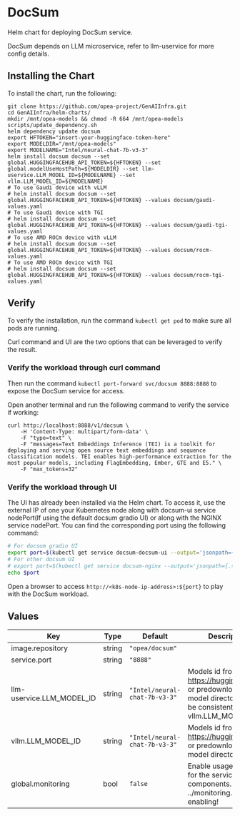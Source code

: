 # DocSum

Helm chart for deploying DocSum service.

DocSum depends on LLM microservice, refer to llm-uservice for more config details.

## Installing the Chart

To install the chart, run the following:

```console
git clone https://github.com/opea-project/GenAIInfra.git
cd GenAIInfra/helm-charts/
mkdir /mnt/opea-models && chmod -R 664 /mnt/opea-models
scripts/update_dependency.sh
helm dependency update docsum
export HFTOKEN="insert-your-huggingface-token-here"
export MODELDIR="/mnt/opea-models"
export MODELNAME="Intel/neural-chat-7b-v3-3"
helm install docsum docsum --set global.HUGGINGFACEHUB_API_TOKEN=${HFTOKEN} --set global.modelUseHostPath=${MODELDIR} --set llm-uservice.LLM_MODEL_ID=${MODELNAME} --set vllm.LLM_MODEL_ID=${MODELNAME}
# To use Gaudi device with vLLM
# helm install docsum docsum --set global.HUGGINGFACEHUB_API_TOKEN=${HFTOKEN} --values docsum/gaudi-values.yaml
# To use Gaudi device with TGI
# helm install docsum docsum --set global.HUGGINGFACEHUB_API_TOKEN=${HFTOKEN} --values docsum/gaudi-tgi-values.yaml
# To use AMD ROCm device with vLLM
# helm install docsum docsum --set global.HUGGINGFACEHUB_API_TOKEN=${HFTOKEN} --values docsum/rocm-values.yaml
# To use AMD ROCm device with TGI
# helm install docsum docsum --set global.HUGGINGFACEHUB_API_TOKEN=${HFTOKEN} --values docsum/rocm-tgi-values.yaml

```

## Verify

To verify the installation, run the command `kubectl get pod` to make sure all pods are running.

Curl command and UI are the two options that can be leveraged to verify the result.

### Verify the workload through curl command

Then run the command `kubectl port-forward svc/docsum 8888:8888` to expose the DocSum service for access.

Open another terminal and run the following command to verify the service if working:

```console
curl http://localhost:8888/v1/docsum \
    -H 'Content-Type: multipart/form-data' \
    -F "type=text" \
    -F "messages=Text Embeddings Inference (TEI) is a toolkit for deploying and serving open source text embeddings and sequence classification models. TEI enables high-performance extraction for the most popular models, including FlagEmbedding, Ember, GTE and E5." \
    -F "max_tokens=32"
```

### Verify the workload through UI

The UI has already been installed via the Helm chart. To access it, use the external IP of one your Kubernetes node along with docsum-ui service nodePort(If using the default docsum gradio UI) or along with the NGINX service nodePort. You can find the corresponding port using the following command:

```bash
# For docsum gradio UI
export port=$(kubectl get service docsum-docsum-ui --output='jsonpath={.spec.ports[0].nodePort}')
# For other docsum UI
# export port=$(kubectl get service docsum-nginx --output='jsonpath={.spec.ports[0].nodePort}')
echo $port
```

Open a browser to access `http://<k8s-node-ip-address>:${port}` to play with the DocSum workload.

## Values

| Key                       | Type   | Default                       | Description                                                                                                         |
| ------------------------- | ------ | ----------------------------- | ------------------------------------------------------------------------------------------------------------------- |
| image.repository          | string | `"opea/docsum"`               |                                                                                                                     |
| service.port              | string | `"8888"`                      |                                                                                                                     |
| llm-uservice.LLM_MODEL_ID | string | `"Intel/neural-chat-7b-v3-3"` | Models id from https://huggingface.co/, or predownloaded model directory, must be consistent with vllm.LLM_MODEL_ID |
| vllm.LLM_MODEL_ID         | string | `"Intel/neural-chat-7b-v3-3"` | Models id from https://huggingface.co/, or predownloaded model directory                                            |
| global.monitoring         | bool   | `false`                       | Enable usage metrics for the service components. See ../monitoring.md before enabling!                              |
